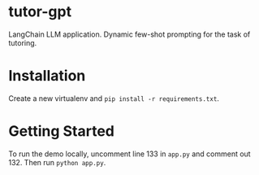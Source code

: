 # tutor-gpt
LangChain LLM application. Dynamic few-shot prompting for the task of tutoring. 

# Installation

Create a new virtualenv and `pip install -r requirements.txt`.

# Getting Started

To run the demo locally, uncomment line 133 in `app.py` and comment out 132. Then run `python app.py`. 